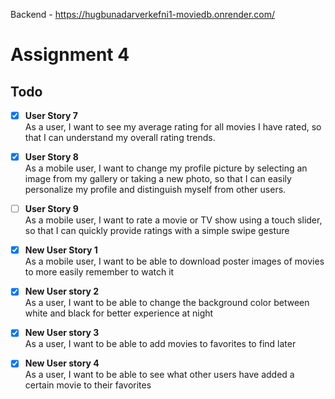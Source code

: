 Backend - https://hugbunadarverkefni1-moviedb.onrender.com/ 

# Assignment 4

## Todo

- [X] **User Story 7**  
  As a user, I want to see my average rating for all movies I have rated, so that I can understand my overall rating trends.

- [X] **User Story 8**  
  As a mobile user, I want to change my profile picture by selecting an image from my gallery or taking a new photo, so that I can easily personalize my profile and distinguish myself from other users.

- [ ] **User Story 9**  
  As a mobile user, I want to rate a movie or TV show using a touch slider, so that I can quickly provide ratings with a simple swipe gesture

- [X] **New User Story 1**  
  As a mobile user, I want to be able to download poster images of movies to more easily remember to watch it

- [X] **New User story 2**  
  As a user, I want to be able to change the background color between white and black for better experience at night

- [X] **New User story 3**  
  As a user, I want to be able to add movies to favorites to find later

- [X] **New User story 4**  
  As a user, I want to be able to see what other users have added a certain movie to their favorites
